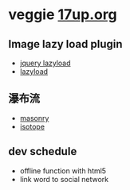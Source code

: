 # veggie [17up.org](17up.org)

## Image lazy load plugin
- [jquery lazyload](http://www.appelsiini.net/projects/lazyload)
- [lazyload](github.com/fasterize/lazyload)

## 瀑布流
- [masonry](http://masonry.desandro.com/)
- [isotope](http://isotope.metafizzy.co/)

## dev schedule
- offline function with html5
- link word to social network
